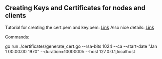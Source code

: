 ## Creating Keys and Certificates for nodes and clients

Tutorial for creating the cert.pem and key.pem: [Link](https://blog.dnsimple.com/2017/08/how-to-test-golang-https-services/)
Also nice details: [Link](https://blog.gopheracademy.com/advent-2019/go-grps-and-tls/)


Commands:

go run  ./certificates/generate_cert.go --rsa-bits 1024 --ca --start-date "Jan 1 00:00:00 1970" --duration=1000000h --host 127.0.0.1,localhost
